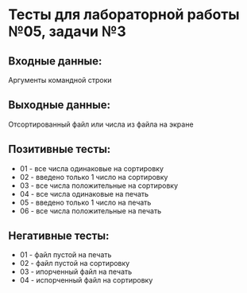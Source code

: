 # Тесты для лабораторной работы №05, задачи №3

## Входные данные:
Аргументы командной строки

## Выходные данные:
Отсортированный файл или числа из файла на экране

## Позитивные тесты:
- 01 - все числа одинаковые на сортировку
- 02 - введено только 1 число на сортировку
- 03 - все числа положительные на сортировку
- 04 - все числа одинаковые на печать
- 05 - введено только 1 число на печать
- 06 - все числа положительные на печать

## Негативные тесты:
- 01 - файл пустой на печать
- 02 - файл пустой на сортировку
- 03 - ипорченный файл на печать
- 04 - испорченный файл на сортировку
